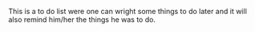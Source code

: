 This is a to do list were one can wright some things to do later and it will also remind him/her the things he was to do. 